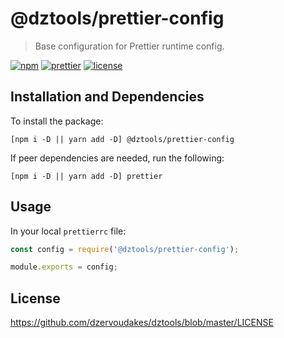 # @dztools/prettier-config

> Base configuration for Prettier runtime config.

[![npm](https://img.shields.io/npm/v/@dztools/prettier-config.svg)](https://www.npmjs.com/package/@dztools/prettier-config)
[![prettier](https://img.shields.io/badge/code_style-prettier-ff69b4.svg)](https://prettier.io/)
[![license](https://img.shields.io/badge/License-MIT-green.svg)](https://opensource.org/licenses/MIT)

## Installation and Dependencies

To install the package:

```
[npm i -D || yarn add -D] @dztools/prettier-config
```

If peer dependencies are needed, run the following:

```
[npm i -D || yarn add -D] prettier
```

## Usage

In your local `prettierrc` file:

```js
const config = require('@dztools/prettier-config');

module.exports = config;
```

## License

https://github.com/dzervoudakes/dztools/blob/master/LICENSE

